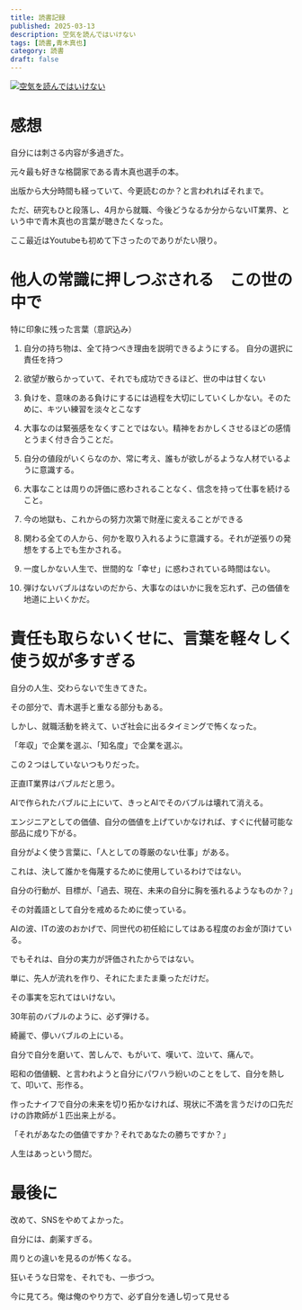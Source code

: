 ```yaml
---
title: 読書記録 
published: 2025-03-13
description: 空気を読んではいけない
tags: [読書,青木真也]
category: 読書
draft: false
---
```


[![空気を読んではいけない](https://m.media-amazon.com/images/I/81uEDsVv51L._SY522_.jpg)](https://amzn.asia/d/cATQE7B)

# 感想

自分には刺さる内容が多過ぎた。

元々最も好きな格闘家である青木真也選手の本。

出版から大分時間も経っていて、今更読むのか？と言われればそれまで。

ただ、研究もひと段落し、4月から就職、今後どうなるか分からないIT業界、という中で青木真也の言葉が聴きたくなった。

ここ最近はYoutubeも初めて下さったのでありがたい限り。


# 他人の常識に押しつぶされる　この世の中で

特に印象に残った言葉（意訳込み）

1. 自分の持ち物は、全て持つべき理由を説明できるようにする。
自分の選択に責任を持つ

2. 欲望が散らかっていて、それでも成功できるほど、世の中は甘くない

3. 負けを、意味のある負けにするには過程を大切にしていくしかない。そのために、キツい練習を淡々とこなす

4. 大事なのは緊張感をなくすことではない。精神をおかしくさせるほどの感情とうまく付き合うことだ。

5. 自分の値段がいくらなのか、常に考え、誰もが欲しがるような人材でいるように意識する。

6. 大事なことは周りの評価に惑わされることなく、信念を持って仕事を続けること。

7. 今の地獄も、これからの努力次第で財産に変えることができる


8. 関わる全ての人から、何かを取り入れるように意識する。それが逆張りの発想をする上でも生かされる。

9. 一度しかない人生で、世間的な「幸せ」に惑わされている時間はない。

10. 弾けないバブルはないのだから、大事なのはいかに我を忘れず、己の価値を地道に上いくかだ。


# 責任も取らないくせに、言葉を軽々しく使う奴が多すぎる

自分の人生、交わらないで生きてきた。

その部分で、青木選手と重なる部分もある。

しかし、就職活動を終えて、いざ社会に出るタイミングで怖くなった。

「年収」で企業を選ぶ、「知名度」で企業を選ぶ。

この２つはしていないつもりだった。

正直IT業界はバブルだと思う。

AIで作られたバブルに上にいて、きっとAIでそのバブルは壊れて消える。

エンジニアとしての価値、自分の価値を上げていかなければ、すぐに代替可能な部品に成り下がる。

自分がよく使う言葉に、「人としての尊厳のない仕事」がある。

これは、決して誰かを侮蔑するために使用しているわけではない。

自分の行動が、目標が、「過去、現在、未来の自分に胸を張れるようなものか？」

その対義語として自分を戒めるために使っている。

AIの波、ITの波のおかげで、同世代の初任給にしてはある程度のお金が頂けている。

でもそれは、自分の実力が評価されたからではない。

単に、先人が流れを作り、それにたまたま乗っただけだ。

その事実を忘れてはいけない。

30年前のバブルのように、必ず弾ける。

綺麗で、儚いバブルの上にいる。

自分で自分を磨いて、苦しんで、もがいて、嘆いて、泣いて、痛んで。

昭和の価値観、と言われようと自分にパワハラ紛いのことをして、自分を熱して、叩いて、形作る。

作ったナイフで自分の未来を切り拓かなければ、現状に不満を言うだけの口先だけの詐欺師が１匹出来上がる。


「それがあなたの価値ですか？それであなたの勝ちですか？」

人生はあっという間だ。

# 最後に

改めて、SNSをやめてよかった。

自分には、劇薬すぎる。

周りとの違いを見るのが怖くなる。

狂いそうな日常を、それでも、一歩づつ。

今に見てろ。俺は俺のやり方で、必ず自分を通し切って見せる


